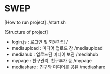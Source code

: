 # SWEP

[How to run project]
./start.sh

[Structure of project]
- login.js : 로그인 및 회원가입			/
- mediaupload : 미디어 업로드 창		/mediaupload
- mediahub : 업로드된 미디어 보관		/mediahub
- mypage : 친구관리, 친구추가 등		/mypage
- mediashare : 친구와 미디어를 공유		/mediashare

